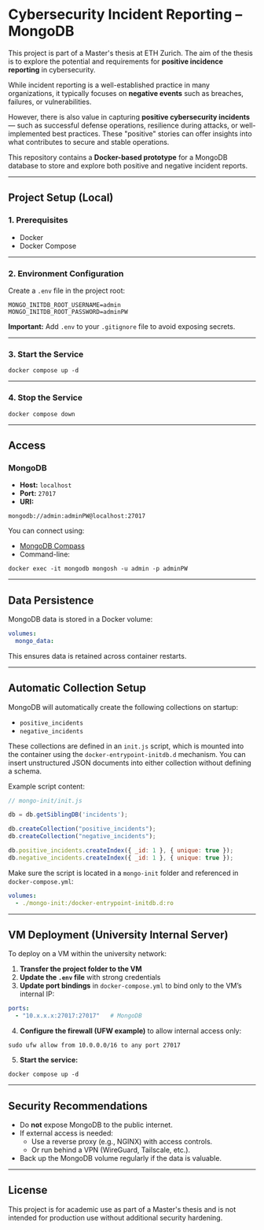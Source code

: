 # Cybersecurity Incident Reporting – MongoDB

This project is part of a Master's thesis at ETH Zurich. The aim of the thesis is to explore the potential and requirements for **positive incidence reporting** in cybersecurity.

While incident reporting is a well-established practice in many organizations, it typically focuses on **negative events** such as breaches, failures, or vulnerabilities.

However, there is also value in capturing **positive cybersecurity incidents** — such as successful defense operations, resilience during attacks, or well-implemented best practices. These "positive" stories can offer insights into what contributes to secure and stable operations.

This repository contains a **Docker-based prototype** for a MongoDB database to store and explore both positive and negative incident reports.

---

## Project Setup (Local)

### 1. Prerequisites

- Docker  
- Docker Compose

---

### 2. Environment Configuration

Create a `.env` file in the project root:

```
MONGO_INITDB_ROOT_USERNAME=admin
MONGO_INITDB_ROOT_PASSWORD=adminPW
```

**Important:** Add `.env` to your `.gitignore` file to avoid exposing secrets.

---

### 3. Start the Service

```
docker compose up -d
```

---

### 4. Stop the Service

```
docker compose down
```

---

## Access

### MongoDB

- **Host:** `localhost`  
- **Port:** `27017`  
- **URI:**

```
mongodb://admin:adminPW@localhost:27017
```

You can connect using:

- [MongoDB Compass](https://www.mongodb.com/products/compass)
- Command-line:

```
docker exec -it mongodb mongosh -u admin -p adminPW
```

---

## Data Persistence

MongoDB data is stored in a Docker volume:

```yaml
volumes:
  mongo_data:
```

This ensures data is retained across container restarts.

---

## Automatic Collection Setup

MongoDB will automatically create the following collections on startup:

- `positive_incidents`
- `negative_incidents`

These collections are defined in an `init.js` script, which is mounted into the container using the `docker-entrypoint-initdb.d` mechanism. You can insert unstructured JSON documents into either collection without defining a schema.

Example script content:

```js
// mongo-init/init.js

db = db.getSiblingDB('incidents');

db.createCollection("positive_incidents");
db.createCollection("negative_incidents");

db.positive_incidents.createIndex({ _id: 1 }, { unique: true });
db.negative_incidents.createIndex({ _id: 1 }, { unique: true });
```

Make sure the script is located in a `mongo-init` folder and referenced in `docker-compose.yml`:

```yaml
volumes:
  - ./mongo-init:/docker-entrypoint-initdb.d:ro
```

---

## VM Deployment (University Internal Server)

To deploy on a VM within the university network:

1. **Transfer the project folder to the VM**
2. **Update the `.env` file** with strong credentials
3. **Update port bindings** in `docker-compose.yml` to bind only to the VM’s internal IP:

```yaml
ports:
  - "10.x.x.x:27017:27017"   # MongoDB
```

4. **Configure the firewall (UFW example)** to allow internal access only:

```
sudo ufw allow from 10.0.0.0/16 to any port 27017
```

5. **Start the service:**

```
docker compose up -d
```

---

## Security Recommendations

- Do **not** expose MongoDB to the public internet.
- If external access is needed:
  - Use a reverse proxy (e.g., NGINX) with access controls.
  - Or run behind a VPN (WireGuard, Tailscale, etc.).
- Back up the MongoDB volume regularly if the data is valuable.

---

## License

This project is for academic use as part of a Master's thesis and is not intended for production use without additional security hardening.
